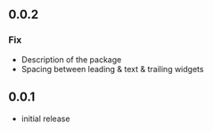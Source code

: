 ## 0.0.2

### Fix
- Description of the package
- Spacing between leading & text & trailing widgets

## 0.0.1

* initial release
